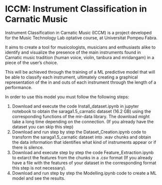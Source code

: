 # ICCM: Instrument Classification in Carnatic Music
Instrument Classification in Carnatic Music (ICCM) is a project developed for the Music Technology Lab optative course, at Universitat Pompeu Fabra.

It aims to create a tool for musicologists, musicians and enthusiasts alike to identify and visualize the presence of the main instruments found in Carnatic music tradition (human voice, violin, tanbura and mridangam) in a piece of the user’s choice. 

This will be achieved through the training of a ML predictive model that will be able to classify each instrument, ultimately creating a graphical representation of the in and outs of each instrument through the length of a performance.

In order to use this model you must follow the following steps:

  1) Download and execute the code Install_dataset.ipynb in jupyter notebook  to obtain the saraga1.5_carnatic dataset (16.2 GB) using the corresponding functions of the mir-data library. The download might take a long time depending on the connection. (If you already have the dataset you can skip this step)
  2) Download and run step by step the Dataset_Creation.ipynb code to transform the saraga1.5_carnatic dataset into .wav chunks and obtain the data information that identifies what kind of instruments appear or if there is silence.
  3) Download and execute step by step the code Feature_Extraction.ipynb to extarct the features from the chunks in a .csv format (If you already have a file with the features of your dataset in the corresponding format this step is not necessary).
  4) Download and run step by step the Modelling.ipynb code to create a ML model and see the results.
